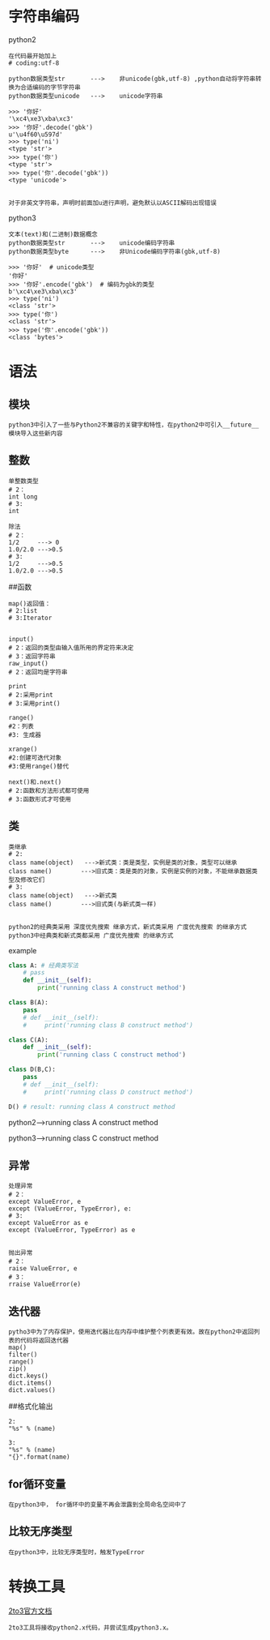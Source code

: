 # 字符串编码

python2

```
在代码最开始加上
# coding:utf-8

python数据类型str		--->	非unicode(gbk,utf-8)	,python自动将字符串转换为合适编码的字节字符串
python数据类型unicode	--->	unicode字符串

>>> '你好' 
'\xc4\xe3\xba\xc3'
>>> '你好'.decode('gbk') 
u'\u4f60\u597d'
>>> type('ni')
<type 'str'>
>>> type('你')
<type 'str'>
>>> type('你'.decode('gbk'))
<type 'unicode'>


对于非英文字符串，声明时前面加u进行声明，避免默认以ASCII解码出现错误
```

python3

```
文本(text)和(二进制)数据概念
python数据类型str		--->	unicode编码字符串
python数据类型byte		--->	非Unicode编码字符串(gbk,utf-8)

>>> '你好'  # unicode类型
'你好'
>>> '你好'.encode('gbk')	# 编码为gbk的类型
b'\xc4\xe3\xba\xc3'
>>> type('ni')
<class 'str'>
>>> type('你')
<class 'str'>
>>> type('你'.encode('gbk'))
<class 'bytes'>
```

# 语法

## 模块

```
python3中引入了一些与Python2不兼容的关键字和特性，在python2中可引入__future__模块导入这些新内容
```

## 整数

```
单整数类型
# 2：
int long
# 3:
int

除法
# 2：
1/2   	---> 0
1.0/2.0	--->0.5
# 3:
1/2		--->0.5
1.0/2.0	--->0.5
```

##函数

```
map()返回值：
# 2:list
# 3:Iterator


input()
# 2：返回的类型由输入值所用的界定符来决定
# 3：返回字符串
raw_input()
# 2：返回均是字符串

print
# 2:采用print
# 3:采用print()

range()
#2：列表
#3: 生成器

xrange()
#2:创建可迭代对象
#3:使用range()替代

next()和.next()
# 2:函数和方法形式都可使用
# 3:函数形式才可使用
```

## 类

```
类继承
# 2:
class name(object)	 --->新式类：类是类型，实例是类的对象，类型可以继承
class name()		--->旧式类：类是类的对象，实例是实例的对象，不能继承数据类型及修改它们
# 3:
class name(object)	 --->新式类
class name()		--->旧式类(与新式类一样)


python2的经典类采用 深度优先搜索 继承方式，新式类采用 广度优先搜索 的继承方式
python3中经典类和新式类都采用 广度优先搜索 的继承方式
```

example

```python
class A: # 经典类写法
    # pass
    def __init__(self):
        print('running class A construct method')

class B(A):
    pass
    # def __init__(self):
    #     print('running class B construct method')

class C(A):
    def __init__(self):
        print('running class C construct method')

class D(B,C):
    pass
    # def __init__(self):
    #     print('running class D construct method')

D() # result: running class A construct method
```

python2-->running class A construct method

python3-->running class C construct method

## 异常

```
处理异常
# 2：
except ValueError, e
except (ValueError, TypeError), e:
# 3:
except ValueError as e
except (ValueError, TypeError) as e


抛出异常
# 2：
raise ValueError, e
# 3：
rraise ValueError(e)
```

## 迭代器

```
pytho3中为了内存保护，使用迭代器比在内存中维护整个列表更有效。故在python2中返回列表的代码将返回迭代器
map()
filter()
range()
zip()
dict.keys()
dict.items()
dict.values()
```

##格式化输出

```
2:
"%s" % (name) 

3:
"%s" % (name) 
"{}".format(name)
```

## for循环变量

```
在python3中， for循环中的变量不再会泄露到全局命名空间中了
```

## 比较无序类型

```
在python3中，比较无序类型时，触发TypeError
```

# 转换工具

[2to3官方文档](https://docs.python.org/2/library/2to3.html)

```
2to3工具将接收python2.x代码，并尝试生成python3.x。
```

